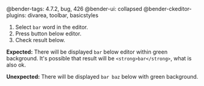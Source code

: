 @bender-tags: 4.7.2, bug, 426
@bender-ui: collapsed
@bender-ckeditor-plugins: divarea, toolbar, basicstyles

1. Select `bar` word in the editor.
1. Press button below editor.
1. Check result below.

**Expected:** There will be displayed `bar` below editor within green background. It's possible that result will be `<strong>bar</strong>`, what is also ok.

**Unexpected:** There will be displayed `bar baz` below with green background.
